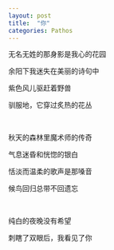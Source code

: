 ```yaml
---
layout: post
title:  "你"
categories: Pathos
---
```


无名无姓的那身影是我心的花园

余阳下我迷失在美丽的诗句中

紫色风儿驱赶着野兽

驯服地，它穿过炙热的花丛

<br>

秋天的森林里魔术师的传奇

气息迷昏和恍惚的银白

恬淡而温柔的歌声是那嗓音

候鸟回归总带不回遗忘

<br>

纯白的夜晚没有希望

刺瞎了双眼后，我看见了你